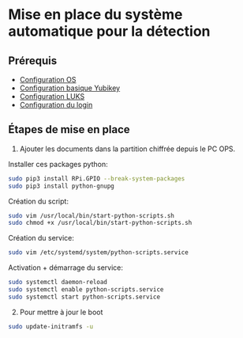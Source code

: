 # Mise en place du système automatique pour la détection

## Prérequis

* [Configuration OS](1_configuration_os.md)
* [Configuration basique Yubikey](2_yubikey_basic_configuration.md)
* [Configuration LUKS](3_configuration_luks.md)
* [Configuration du login](4_login_authentication.md)

## Étapes de mise en place

1. Ajouter les documents dans la partition chiffrée depuis le PC OPS.

Installer ces packages python:
```bash
sudo pip3 install RPi.GPIO --break-system-packages
sudo pip3 install python-gnupg
```

Création du script:
```bash
sudo vim /usr/local/bin/start-python-scripts.sh
sudo chmod +x /usr/local/bin/start-python-scripts.sh
```

Création du service:
```bash
sudo vim /etc/systemd/system/python-scripts.service
```

Activation + démarrage du service:
```bash
sudo systemctl daemon-reload
sudo systemctl enable python-scripts.service
sudo systemctl start python-scripts.service
```

2. Pour mettre à jour le boot
```bash
sudo update-initramfs -u
```
